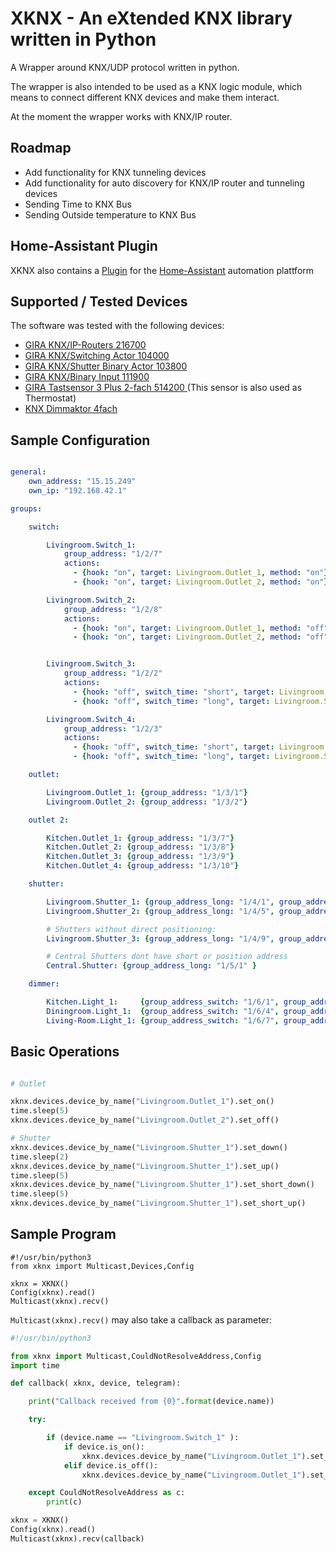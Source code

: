 XKNX - An eXtended KNX library written in Python
================================================

A Wrapper around KNX/UDP protocol written in python.

The wrapper is also intended to be used as a KNX logic module, which means to connect different KNX devices and make them interact.

At the moment the wrapper works with KNX/IP router.

Roadmap
-------

* Add functionality for KNX tunneling devices
* Add functionality for auto discovery for KNX/IP router and tunneling devices
* Sending Time to KNX Bus
* Sending Outside temperature to KNX Bus

Home-Assistant Plugin
---------------------

XKNX also contains a [Plugin](home-assistant-plugin) for the [Home-Assistant](https://home-assistant.io/) automation plattform

Supported / Tested Devices
--------------------------

The software was tested with the following devices:

- [GIRA KNX/IP-Routers 216700](http://www.gira.com/en/gebaeudetechnik/systeme/knx-eib_system/knx-produkte/systemgeraete/knx-ip-router.html)
- [GIRA KNX/Switching Actor  104000](http://katalog.gira.de/de_DE/deeplinking.html?artikelnr=104000&m=compare)
- [GIRA KNX/Shutter Binary Actor 103800](https://katalog.gira.de/en/datenblatt.html?id=635678)
- [GIRA KNX/Binary Input 111900 ](https://www.gira.de/gebaeudetechnik/systeme/knx-eib_system/knx-produkte/tasterschnittstellen/knxeib-universal-tasterschnittstelle.html)
- [GIRA Tastsensor 3 Plus 2-fach 514200 ](https://katalog.gira.de/de_DE/datenblatt.html?id=635019)
	(This sensor is also used as Thermostat)
- [KNX Dimmaktor 4fach](https://katalog.gira.de/de_DE/datenblatt.html?id=658701)

Sample Configuration
--------------------

```yaml

general:
    own_address: "15.15.249"
    own_ip: "192.168.42.1"

groups:

    switch:

        Livingroom.Switch_1:
            group_address: "1/2/7"
            actions:
              - {hook: "on", target: Livingroom.Outlet_1, method: "on"}
              - {hook: "on", target: Livingroom.Outlet_2, method: "on"}

        Livingroom.Switch_2:
            group_address: "1/2/8"
            actions:
              - {hook: "on", target: Livingroom.Outlet_1, method: "off"}
              - {hook: "on", target: Livingroom.Outlet_2, method: "off"}


        Livingroom.Switch_3:
            group_address: "1/2/2"
            actions:
              - {hook: "off", switch_time: "short", target: Livingroom.Shutter_1, method: short_up}
              - {hook: "off", switch_time: "long", target: Livingroom.Shutter_1, method: up} # Pressing more then 2 seconds

        Livingroom.Switch_4:
            group_address: "1/2/3"
            actions:
              - {hook: "off", switch_time: "short", target: Livingroom.Shutter_1, method: short_down}
              - {hook: "off", switch_time: "long", target: Livingroom.Shutter_1, method: down} # Pressing more then 2 seconds

    outlet:

        Livingroom.Outlet_1: {group_address: "1/3/1"}
        Livingroom.Outlet_2: {group_address: "1/3/2"}

    outlet 2:

        Kitchen.Outlet_1: {group_address: "1/3/7"}
        Kitchen.Outlet_2: {group_address: "1/3/8"}
        Kitchen.Outlet_3: {group_address: "1/3/9"}
        Kitchen.Outlet_4: {group_address: "1/3/10"}

    shutter:

        Livingroom.Shutter_1: {group_address_long: "1/4/1", group_address_short: "1/4/2", group_address_position_feedback: "1/4/3", group_address_position: "1/4/4", travelling_time_down: 50, travelling_time_up: 60 }
        Livingroom.Shutter_2: {group_address_long: "1/4/5", group_address_short: "1/4/6", group_address_position_feedback: "1/4/7", group_address_position: "1/4/8", travelling_time_down: 50, travelling_time_up: 60 }

        # Shutters without direct positioning:
        Livingroom.Shutter_3: {group_address_long: "1/4/9", group_address_short: "1/4/10", group_address_position_feedback: "1/4/11", travelling_time_down: 50, travelling_time_up: 60 }

        # Central Shutters dont have short or position address
        Central.Shutter: {group_address_long: "1/5/1" }

    dimmer:

        Kitchen.Light_1:     {group_address_switch: "1/6/1", group_address_dimm: "1/6/2", group_address_dimm_feedback: "1/6/3"}
        Diningroom.Light_1:  {group_address_switch: "1/6/4", group_address_dimm: "1/6/5", group_address_dimm_feedback: "1/6/6"}
        Living-Room.Light_1: {group_address_switch: "1/6/7", group_address_dimm: "1/6/8", group_address_dimm_feedback: "1/6/9"}
```

Basic Operations
----------------

```python

# Outlet

xknx.devices.device_by_name("Livingroom.Outlet_1").set_on()
time.sleep(5)
xknx.devices.device_by_name("Livingroom.Outlet_2").set_off()

# Shutter
xknx.devices.device_by_name("Livingroom.Shutter_1").set_down()
time.sleep(2)
xknx.devices.device_by_name("Livingroom.Shutter_1").set_up()
time.sleep(5)
xknx.devices.device_by_name("Livingroom.Shutter_1").set_short_down()
time.sleep(5)
xknx.devices.device_by_name("Livingroom.Shutter_1").set_short_up()

```


Sample Program
--------------

```
#!/usr/bin/python3
from xknx import Multicast,Devices,Config

xknx = XKNX()
Config(xknx).read()
Multicast(xknx).recv()
```

`Multicast(xknx).recv()` may also take a callback as parameter:

```python
#!/usr/bin/python3

from xknx import Multicast,CouldNotResolveAddress,Config
import time

def callback( xknx, device, telegram):

    print("Callback received from {0}".format(device.name))

    try:

        if (device.name == "Livingroom.Switch_1" ):
            if device.is_on():
                xknx.devices.device_by_name("Livingroom.Outlet_1").set_on()
            elif device.is_off():
                xknx.devices.device_by_name("Livingroom.Outlet_1").set_off()

    except CouldNotResolveAddress as c:
        print(c)

xknx = XKNX()
Config(xknx).read()
Multicast(xknx).recv(callback)

```
